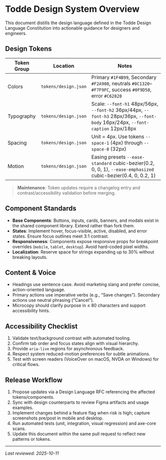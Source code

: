 # Todde Design System Overview

This document distills the design language defined in the Todde Design Language Constitution into actionable guidance for designers and engineers.

## Design Tokens

| Token Group | Location | Notes |
|-------------|----------|-------|
| Colors | `tokens/design.json` | Primary `#1F4B99`, Secondary `#F2A900`, neutrals `#0C1320`–`#F7F9FC`, success `#0F9D58`, error `#C62828` |
| Typography | `tokens/design.json` | Scale: `--font-h1` 48px/56px, `--font-h2` 36px/44px, `--font-h3` 28px/36px, `--font-body` 16px/24px, `--font-caption` 12px/18px |
| Spacing | `tokens/design.json` | Unit = 4px. Use tokens `--space-1` (4px) through `--space-8` (32px) |
| Motion | `tokens/design.json` | Easing presets `--ease-standard` cubic-bezier(0.2, 0, 0, 1), `--ease-emphasized` cubic-bezier(0.4, 0, 0.2, 1) |

> **Maintenance**: Token updates require a changelog entry and contrast/accessibility validation before merging.

## Component Standards

- **Base Components**: Buttons, inputs, cards, banners, and modals exist in the shared component library. Extend rather than fork them.
- **States**: Implement hover, focus-visible, active, disabled, and error states. Ensure focus outlines meet 3:1 contrast.
- **Responsiveness**: Components expose responsive props for breakpoint overrides (`mobile`, `tablet`, `desktop`). Avoid hard-coded pixel widths.
- **Localization**: Reserve space for strings expanding up to 30% without breaking layouts.

## Content & Voice

- Headings use sentence case. Avoid marketing slang and prefer concise, action-oriented language.
- Primary actions use imperative verbs (e.g., “Save changes”). Secondary actions use neutral phrasing (“Cancel”).
- Microcopy should clarify purpose in ≤ 80 characters and support accessibility hints.

## Accessibility Checklist

1. Validate text/background contrast with automated tooling.
2. Confirm tab order and focus states align with visual hierarchy.
3. Provide `aria-live` regions for asynchronous feedback.
4. Respect system reduced-motion preferences for subtle animations.
5. Test with screen readers (VoiceOver on macOS, NVDA on Windows) for critical flows.

## Release Workflow

1. Propose updates via a Design Language RFC referencing the affected tokens/components.
2. Sync with design counterparts to review Figma artifacts and usage examples.
3. Implement changes behind a feature flag when risk is high; capture screenshots pre/post in mobile and desktop.
4. Run automated tests (unit, integration, visual regression) and axe-core scans.
5. Update this document within the same pull request to reflect new patterns or tokens.

---

_Last reviewed: 2025-10-11_
